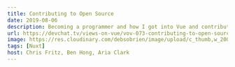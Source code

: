 ```yaml
---
title: Contributing to Open Source
date: 2019-08-06
description: Becoming a programmer and how I got into Vue and contributing to open source projects. The panel talks about contributing to open source and how to get started contributing.
url: https://devchat.tv/views-on-vue/vov-073-contributing-to-open-source-with-debbie-obrien/
image: https://res.cloudinary.com/debsobrien/image/upload/c_thumb,w_200,g_face/v1607252078/debbie.codes/podcasts/viewsonvue_qf3dtw.jpg
tags: [Nuxt]
host: Chris Fritz, Ben Hong, Aria Clark
---
```

